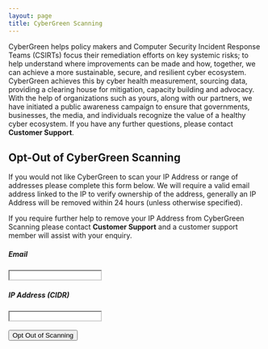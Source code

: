 ```yaml
---
layout: page
title: CyberGreen Scanning
---
```


CyberGreen helps policy makers and Computer Security Incident Response Teams (CSIRTs) focus their remediation efforts on key systemic risks; to help understand where improvements can be made and how, together, we can achieve a more sustainable, secure, and resilient cyber ecosystem. CyberGreen achieves this by cyber health measurement, sourcing data, providing a clearing house for mitigation, capacity building and advocacy. With the help of organizations such as yours, along with our partners, we have initiated a public awareness campaign to ensure that governments, businesses, the media, and individuals recognize the value of a healthy cyber ecosystem. If you have any further questions, please contact 
<a href="https://cybergreen.freshdesk.com" style="text-decoration:none"> <strong>Customer Support</strong></a>.

<h2>Opt-Out of CyberGreen Scanning</h2>
If you would not like CyberGreen to scan your IP Address or range of addresses please complete this form below. We will require a valid email address linked to the IP to verify ownership of the address, generally an IP Address will be removed within 24 hours (unless otherwise specified).

If you require further help to remove your IP Address from CyberGreen Scanning please contact <a href="https://cybergreen.freshdesk.com" style="text-decoration:none"> <strong>Customer Support</strong></a> and a customer support member will assist with your enquiry.
<br>

<div>
<h5>Email</h5>
<input id="email" type="email" style="border-color: #d1d1d1;" name="email" value="" /><br>
<h5>IP Address (CIDR)</h5>
<input id="cidr"  type="text" style="border-color: #d1d1d1;" name="cidr" value="" /><br><br>
<button>Opt Out of Scanning</button><br><br>
<div id = 'response'></div>
</div>

<script src="//ajax.googleapis.com/ajax/libs/jquery/1.11.2/jquery.min.js"></script>
<script>window.jQuery || document.write('<script src="js/vendor/jquery-1.11.2.min.js"><\/script>')</script>
<script src="{{ "/js/opt_out.js" | prepend: site.baseurl }}"></script>
